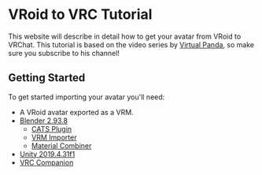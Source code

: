 # VRoid to VRC Tutorial
This website will describe in detail how to get your avatar from VRoid to VRChat. This tutorial is based on the video series by [Virtual Panda](https://www.youtube.com/@VirtualPandaVR), so make sure you subscribe to his channel!

## Getting Started
To get started importing your avatar you'll need:
- A VRoid avatar exported as a VRM.
- [Blender 2.93.8](https://download.blender.org/release/)
  - [CATS Plugin](https://github.com/absolute-quantum/cats-blender-plugin)
  - [VRM Importer](https://github.com/saturday06/VRM-Addon-for-Blender)
  - [Material Combiner](https://github.com/Grim-es/material-combiner-addon)
- [Unity 2019.4.31f1](https://unity.com/releases/editor/archive)
- [VRC Companion](https://vrchat.com/download/vcc)
